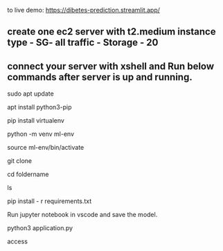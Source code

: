 to live demo: https://dibetes-prediction.streamlit.app/

## create one ec2 server with t2.medium instance type - SG- all traffic - Storage - 20

## connect your server with xshell and Run below commands after server is up and running.

sudo apt update

apt install python3-pip

pip install virtualenv

python -m venv ml-env

source ml-env/bin/activate

git clone <repo url>

cd foldername

ls

pip install - r requirements.txt

Run jupyter notebook in vscode and save the model.

python3 application.py

access 

